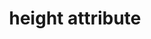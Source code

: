 ---
title: "height attribute"
category: html
last_test_date: "2019-09-27"
test_url: "/tests/css-width-height.html"
test_results_url: "https://app.emailonacid.com/app/acidtest/UhsQmS14DHKFfotKEcCTnWaoAiS24FJMiApZ1OtmHR7vs/list"
stats: {
    apple-mail: {
        macos: {
            "12.4":"y"
        },
        ios: {
            "12.4":"y"
        }
    },
    gmail: {
        desktop-webmail: {
            "2019-09":"y"
        },
        ios: {
            "2019-09":"y"
        },
        android: {
            "2019-09":"y"
        },
        mobile-webmail: {
            "2020-02":"y"
        }
    },
    orange: {
        desktop-webmail: {
            "2019-09":"y",
            "2021-03":"y"
        },
        ios: {
            "2019-09":"y"
        },
        android: {
            "2019-09":"y"
        }
    },
    outlook: {
        windows: {
            "2003":"y",
            "2007":"a #1 #2",
            "2010":"a #1 #2",
            "2013":"a #1 #2",
            "2016":"a #1 #2",
            "2019":"a #1 #2"
        },
        windows-mail: {
            "2019-09":"y"
        },
        macos: {
            "2011":"y",
            "2016":"y"
        },
        outlook-com: {
            "2019-09":"y"
        },
        ios: {
            "2019-09":"y"
        },
        android: {
            "2019-09":"y"
        }
    },
    samsung-email: {
        android: {
            "6.0":"y"
        }
    },
    sfr: {
        desktop-webmail: {
            "2019-09":"y"
        },
        ios: {
            "2019-09":"y"
        },
        android: {
            "2019-09":"y"
        }
    },
    thunderbird: {
        macos: {
            "60.3":"y"
        }
    },
    aol: {
        desktop-webmail: {
            "2019-09":"y"
        },
        ios: {
            "2019-09":"y"
        },
        android: {
            "2019-09":"y"
        }
    },
    yahoo: {
        desktop-webmail: {
            "2019-09":"y"
        },
        ios: {
            "2019-09":"y"
        },
        android: {
            "2019-09":"y"
        }
    },
    protonmail: {
        desktop-webmail: {
            "2020-03":"y"
        },
        ios: {
            "2020-03":"y"
        },
        android: {
            "2020-03":"y"
        }
    },
    hey: {
        desktop-webmail: {
            "2020-06":"n"
        }
    },
    mail-ru: {
        desktop-webmail: {
            "2020-10":"y"
        }
    },
    fastmail: {
        desktop-webmail: {
            "2021-07": "y"
        }
    },
    laposte: {
        desktop-webmail: {
            "2021-08": "y"
        }
    },
	gmx: {
		desktop-webmail: {
				"2022-11": "y"
		},
		ios: {
				"2022-11":"y"
		},
		android: {
				"2022-11":"y"
		}
	},
	web-de: {
		desktop-webmail: {
			"2022-11": "y"
		},
		ios: {
			"2022-11":"y"
		},
		android: {
			"2022-11":"y"
		}
	},
	ionos-1and1: {
		desktop-webmail: {
			"2022-11": "y"
		},
		android: {
			"2022-11":"y"
		}
	}
}
notes_by_num: {
    "1": "Buggy. Percentage width on `<img>` elements are based on the physical file's width, not on the parent element's width.",
    "2": "Buggy. Sizes set in attributes don't scale in 120 dpi mode."
}
---